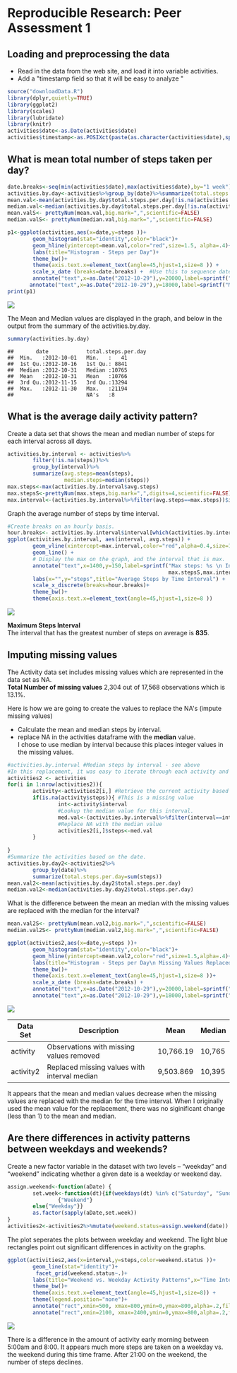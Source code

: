# Reproducible Research: Peer Assessment 1


## Loading and preprocessing the data

* Read in the data from the web site, and load it into variable activities. 
* Add a "timestamp field so that it will be easy to analyze "


```r
source("downloadData.R")
library(dplyr,quietly=TRUE)
library(ggplot2)
library(scales)
library(lubridate)
library(knitr)
activities$date<-as.Date(activities$date)
activities$timestamp<-as.POSIXct(paste(as.character(activities$date),sprintf("%00.4i",activities$interval),sep=" "),format="%Y-%m-%d %H%M")
```



## What is mean total number of steps taken per day?


```r
date.breaks<-seq(min(activities$date),max(activities$date),by="1 week")
activities.by.day<-activities%>%group_by(date)%>%summarize(total.steps.per.day=sum(steps))
mean.val<-mean(activities.by.day$total.steps.per.day[!is.na(activities.by.day$total.steps.per.day)])
median.val<-median(activities.by.day$total.steps.per.day[!is.na(activities.by.day$total.steps.per.day)])
mean.valS<- prettyNum(mean.val,big.mark=",",scientific=FALSE)
median.valS<- prettyNum(median.val,big.mark=",",scientific=FALSE)

p1<-ggplot(activities,aes(x=date,y=steps ))+
        geom_histogram(stat="identity",color="black")+
        geom_hline(yintercept=mean.val,color="red",size=1.5, alpha=.4)+  #Show the mean on the graph
        labs(title="Histogram - Steps per Day")+
        theme_bw()+
        theme(axis.text.x=element_text(angle=45,hjust=1,size=8 )) +
        scale_x_date (breaks=date.breaks) +  #Use this to sequence dates on a weekly basis.
        annotate("text",x=as.Date("2012-10-29"),y=20000,label=sprintf("Mean %s",mean.valS)) +
       annotate("text",x=as.Date("2012-10-29"),y=18000,label=sprintf("Median %s",median.valS))
print(p1)
```

![](PA1_template_files/figure-html/view.data.1-1.png) 

The Mean and Median values are displayed in the graph, and below in the output from the summary of the
activities.by.day.

```r
summary(activities.by.day)
```

```
##       date            total.steps.per.day
##  Min.   :2012-10-01   Min.   :   41      
##  1st Qu.:2012-10-16   1st Qu.: 8841      
##  Median :2012-10-31   Median :10765      
##  Mean   :2012-10-31   Mean   :10766      
##  3rd Qu.:2012-11-15   3rd Qu.:13294      
##  Max.   :2012-11-30   Max.   :21194      
##                       NA's   :8
```

## What is the average daily activity pattern?
Create a data set that shows the mean and median number of steps for each interval across all days.


```r
activities.by.interval <- activities%>%
        filter(!is.na(steps))%>%
        group_by(interval)%>%
        summarize(avg.steps=mean(steps),
                  median.steps=median(steps))
max.steps<-max(activities.by.interval$avg.steps)
max.stepsS<-prettyNum(max.steps,big.mark=",",digits=4,scientific=FALSE)
max.interval<-(activities.by.interval%>%filter(avg.steps==max.steps))$interval
```

Graph the average number of steps by time interval.


```r
#Create breaks on an hourly basis.
hour.breaks<- activities.by.interval$interval[which(activities.by.interval$interval%%100==0)]
ggplot(activities.by.interval, aes(interval, avg.steps)) + 
        geom_vline(xintercept=max.interval,color="red",alpha=0.4,size=1.5) +
        geom_line() +
        # Display the max on the graph, and the interval that is max.  
        annotate("text",x=1400,y=150,label=sprintf("Max steps: %s \n Interval: %s",
                                                   max.stepsS,max.interval)) +
        labs(x="",y="steps",title="Average Steps by Time Interval") + 
        scale_x_discrete(breaks=hour.breaks)+
        theme_bw()+
        theme(axis.text.x=element_text(angle=45,hjust=1,size=8 ))
```

![](PA1_template_files/figure-html/view.data.5-1.png) 

**Maximum Steps Interval**    
The interval that has the greatest number of steps on average is **835**.  


## Imputing missing values
The Activity data set includes missing values which are represented in the data set as NA.  
**Total Number of missing values** 2,304 out of 17,568 observations which is 13.1%.


Here is how we are going to create the values to replace the NA's (impute missing values)

* Calculate the mean and median steps by interval.     
* replace NA in the activities dataframe with the **median** value.   
I chose to use median by interval because this places integer values in the missing values.  


```r
#activities.by.interval #Median steps by interval - see above
#In this replacement, it was easy to iterate through each activity and replace NA with the median value.
activities2 <- activities
for(i in 1:nrow(activities2)){
        activity<-activities2[i,] #Retrieve the current activity based on the index.
        if(is.na(activity$steps)){ #This is a missing value
                int<-activity$interval
                #Lookup the median value for this interval.
                med.val<-(activities.by.interval%>%filter(interval==int))$median.steps
                #Replace NA with the median value
                activities2[i,]$steps<-med.val
        }
        
}
#Summarize the activities based on the date.      
activities.by.day2<-activities2%>%
        group_by(date)%>%
        summarize(total.steps.per.day=sum(steps))
mean.val2<-mean(activities.by.day2$total.steps.per.day)
median.val2<-median(activities.by.day2$total.steps.per.day)
```

What is the difference between the mean an median with the missing values are replaced with the median for the interval?    

```r
mean.val2S<- prettyNum(mean.val2,big.mark=",",scientific=FALSE)
median.val2S<- prettyNum(median.val2,big.mark=",",scientific=FALSE)

ggplot(activities2,aes(x=date,y=steps ))+
        geom_histogram(stat="identity",color="black")+
        geom_hline(yintercept=mean.val2,color="red",size=1.5,alpha=.4)+
        labs(title="Histogram - Steps per Day\n Missing Values Replaced")+
        theme_bw()+
        theme(axis.text.x=element_text(angle=45,hjust=1,size=8 ))+
        scale_x_date (breaks=date.breaks) +
        annotate("text",x=as.Date("2012-10-29"),y=20000,label=sprintf("Mean %s",mean.val2S)) +
        annotate("text",x=as.Date("2012-10-29"),y=18000,label=sprintf("Median %s",median.val2S))
```

![](PA1_template_files/figure-html/view.data.6-1.png) 

Data Set| Description | Mean | Median
--------|-------------|------|-------
activity| Observations with missing values removed | 10,766.19 | 10,765
activity2| Replaced missing values with interval median | 9,503.869 | 10,395

It appears that the mean and median values decrease when the missing values are replaced with the median for the time interval.  When I originally used the mean value for the replacement, there was no siginificant change (less than 1) to the mean and median.

## Are there differences in activity patterns between weekdays and weekends?



Create a new factor variable in the dataset with two levels – “weekday” and “weekend” indicating whether a given date is a weekday or weekend day.   

```r
assign.weekend<-function(aDate) {
        set.week<-function(dt){if(weekdays(dt) %in% c("Saturday", "Sunday")) 
                {"Weekend"}
        else{"Weekday"}}
        as.factor(sapply(aDate,set.week))
}
activities2<-activities2%>%mutate(weekend.status=assign.weekend(date))
```

The plot seperates the plots between weekday and weekend.  The light blue rectangles point out significant differences in activity on the graphs.  

```r
ggplot(activities2,aes(x=interval,y=steps,color=weekend.status ))+
        geom_line(stat="identity")+
         facet_grid(weekend.status~.)+
        labs(title="Weekend vs. Weekday Activity Patterns",x="Time Interval",y="Number of steps")+
        theme_bw()+
        theme(axis.text.x=element_text(angle=45,hjust=1,size=8)) +
        theme(legend.position="none")+
        annotate("rect",xmin=500, xmax=800,ymin=0,ymax=800,alpha=.2,fill="blue")+
        annotate("rect",xmin=2100, xmax=2400,ymin=0,ymax=800,alpha=.2,fill="blue")
```

![](PA1_template_files/figure-html/view.data.7-1.png) 

There is a difference in the amount of activity early morning between 5:00am and 8:00.  It appears much more steps are taken on a weekday vs. the weekend during this time frame.  After 21:00 on the weekend, the number of steps declines.
